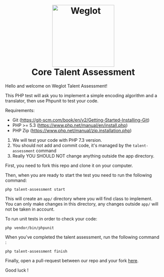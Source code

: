 <h1 align="center">
  <br>
  <a href="https://weglot.com/"><img src="https://staging.weglot.com/public/images/wglogo-full.png" alt="Weglot" width="200"></a>
  <br>
  Core Talent Assessment
  
  <br>
</h1>

Hello and welcome on Weglot Talent Assessment!

This PHP test will ask you to implement a simple encoding algorithm and a translator, then use Phpunit to test your code.

Requirements:
* Git (https://git-scm.com/book/en/v2/Getting-Started-Installing-Git)
* PHP >= 5.3 (https://www.php.net/manual/en/install.php)
* PHP Zip (https://www.php.net/manual/zip.installation.php)

1. We will test your code with PHP 7.3 version.
2. You should not add and commit code, it's managed by the ``talent-assessment`` command
3. Really YOU SHOULD NOT change anything outside the app directory.


First, you need to fork this repo and clone it on your computer.

Then, when you are ready to start the test you need to run the following command:
```
php talent-assessment start
```

This will create an ```app/``` directory where you will find class to implement. You can only make changes in this directory, any changes outside ```app/``` will not be taken in account. 

To run unit tests in order to check your code:
```
php vendor/bin/phpunit
```

When you've completed the talent assessment, run the following command :
```
php talent-assessment finish
```

Finally, open a pull-request between our repo and your fork [here](https://github.com/weglot/core-talent-assessment/compare).

Good luck !